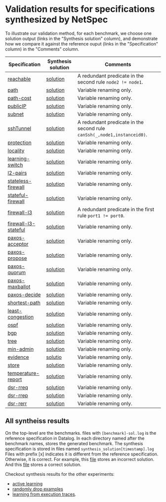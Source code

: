# Validation results for specifications synthesized by NetSpec

To illustrate our validation method, for each benchmark, 
we choose one solution output (links in the "Synthesis solution" column), 
and demonstrate how we compare
it against the reference ouput (links in the "Specification" column)
in the "Comments" column.

|Specification|Synthesis solution|Comments|
|-------------|---------|--------|
[reachable](../benchmarks/nib/reachable/reachable-sol.dl)|[solution](NIB/reachable/synthesis_solution%5B2022-06-20_15:41:57%5D.log)|A redundant predicate in the second rule ```node2 != node1```.|
|[path](../benchmarks/nib/path/path-sol.dl)|[solution](NIB/path/synthesis_solution%5B2022-06-20_15:44:18%5D.log)|Variable renaming only.|
|[path-cost](../benchmarks/nib/path/path-cost-sol.dl)|[solution](NIB/path-cost/synthesis_solution%5B2022-06-20_16:34:24%5D.log)|Variable renaming only.|
|[publicIP](../benchmarks/aws/publicIP/publicIP-sol.dl)|[solution](NIB/publicIP/[v]synthesis_solution[2022-01-12_11:26:31].log)|Variable renaming only.|
|[subnet](../benchmarks/aws/subnet/subnet-sol.dl)|[solution](NIB/subnet/[v]synthesis_solution[2022-01-12_11:27:25].log)|Variable renaming only.|
|[sshTunnel](../benchmarks/aws/sshTunnel/sshTunnel-sol.dl)|[solution](NIB/sshTunnel/[v]synthesis_solution[2022-01-13_18:50:25].log)|A redundant predicate in the second rule ```canSsh(_,node1,instanceid0)```.|
|[protection](../benchmarks/nod/protection/protection-sol.dl)|[solution](NIB/protection/[v]synthesis_solution[2022-01-12_11:31:07].log)|Variable renaming only.|
|[locality](../benchmarks/nod/locality/locality-sol.dl)|[solution](NIB/locality/[v]synthesis_solution[2022-01-12_11:32:03].log)|Variable renaming only.|
|[learning-switch](../benchmarks/forwarding/learning-switch/learning-switch-sol.dl)|[solution](SDN/learning-switch/synthesis_solution[2022-01-12_11:32:40].log)|Variable renaming only.|
|[l2-pairs](../benchmarks/forwarding/l2-pairs/l2-pairs-sol.dl)|[solution](active-learning/l2-pairs/drop_0_example_100000_samples_solution[2022-06-20_19:42:07].log)|Variable renaming only.|
|[stateless-firewall](../benchmarks/firewall/stateless-firewall/stateless-firewall-sol.dl)|[solution](SDN/stateless-firewall/synthesis_solution[2022-01-12_11:33:33].log)|Variable renaming only.|
|[stateful-firewall](../benchmarks/firewall/stateful-firewall/stateful-firewall-sol.dl)|[solution](active-learning/stateful-firewall/drop_0_example_100000_samples_solution[2022-06-20_20:02:13].log)|Variable renaming only.|
|[firewall-l3](../benchmarks/firewall/l3-firewall/firewall-l3-sol.dl)|[solution](SDN/firewall-l3/[v]synthesis_solution[2022-01-12_11:34:11].log)|A redundant predicate in the first rule ```port1 != port0```.|
|[firewall-l3-stateful](../benchmarks/firewall/l3-stateful-firewall/firewall-l3-stateful-sol.dl)|[solution](active-learning/firewall-l3-stateful/drop_0_example_100000_samples_solution[2022-06-22_19:38:53].log)|Variable renaming only.|
|[paxos-acceptor](../benchmarks/consensus/paxos/paxos-acceptor/acceptor-sol.dl)|[solution](active-learning/acceptor/drop_0_example_100000_samples_solution[2022-06-21_09:11:26].log)|Variable renaming only.|
|[paxos-propose](../benchmarks/consensus/paxos/paxos-proposer/proposer-sol.dl)|[solution](active-learning/proposer/drop_0_example_100000_samples_solution[2022-06-21_08:52:06].log)|Variable renaming only.|
|[paxos-quorum](../benchmarks/consensus/paxos/paxos-quorum/quorum-sol.dl)|[solution](consensusbarrier/quorum/[v]synthesis_solution[2022-01-12_11:37:42].log)|Variable renaming only.|
|[paxos-maxballot](../benchmarks/consensus/paxos/paxos-maxballot/paxos-maxballot-sol.dl)|[solution](consensusagg/paxos-maxballot/[v]synthesis_solution[2022-01-12_11:43:40].log)|Variable renaming only.|
|[paxos-decide](../benchmarks/consensus/paxos/paxos-decide/paxos-decide-sol.dl)|[solution](consensus/paxos-decide/[v]synthesis_solution[2022-01-12_11:44:10].log)|Variable renaming only.|
|[shortest-path](../benchmarks/routing/shortest-path/shortest-path-sol.dl)|[solution](routing/shortest-path/[v]synthesis_solution[2022-01-13_10:09:04].log)|Variable renaming only.|
|[least-congestion](../benchmarks/routing/least-congestion/least-congestion-sol.dl)|[solution](routing/least-congestion/[v]synthesis_solution[2022-01-12_12:03:05].log)|Variable renaming only.|
|[ospf](../benchmarks/routing/ospf-synnet/ospf-sol.dl)|[solution](active-learning/ospf/drop_0_example_100000_samples_solution[2022-06-24_03:51:43].log)|Variable renaming only.|
|[bgp](../benchmarks/routing/bgp/bgp-sol.dl)|[solution](active-learning/bgp/drop_0_example_100000_samples_solution[2022-06-23_10:17:57].log)|Variable renaming only.|
|[tree](../benchmarks/routing/tree/tree-sol.dl)|[solution](active-learning/tree/drop_0_example_100000_samples_solution[2022-06-22_20:22:47].log)|Variable renaming only.|
|[min-admin](../benchmarks/routing/min-admin/min-admin-sol.dl)|[solution](active-learning/min-admin/drop_0_example_100000_samples_solution[2022-06-23_16:35:35].log)|Variable renaming only.|
|[evidence](../benchmarks/sensor/evidence/evidence-sol.dl)|[solutio](sensor/evidence/synthesis_solution[2022-01-12_12:04:31].log)|Variable renaming only.|
|[store](../benchmarks/sensor/store/store-sol.dl)|[solution](sensor/store/synthesis_solution[2022-01-12_12:04:34].log)|Variable renaming only.|
|[temperature-report](../benchmarks/sensor/temperature-report/temperature-report-sol.dl)|[solution](active-learning/temperature-report/drop_0_example_100000_samples_solution[2022-06-20_21:28:40].log)|Variable renaming only.|
|[dsr-rreq](../benchmarks/wireless/dsr/dsr-rreq/dsr-rreq-sol.dl)|[solution](routingProto/dsr-rreq/synthesis_solution[2022-01-12_12:04:48].log)|Variable renaming only.|
|[dsr-rrep](../benchmarks/wireless/dsr/dsr-rrep/dsr-rrep-sol.dl)|[solution](routingProto/dsr-rrep/synthesis_solution[2022-01-12_12:04:38].log)|Variable renaming only.|
|[dsr-rerr](../benchmarks/wireless/dsr/dsr-rerr/dsr-rerr-sol.dl)|[solution](routingProto/dsr-rerr/synthesis_solution[2022-01-12_12:05:16].log)|Variable renaming only.|


## All syntheiss results

On the top-level are the benchmarks.
files with ```[benchmark]-sol.log``` is the reference specification
in Datalog.
In each directory named after the benchmark names,
stores the generated benchmark.
The synthesis specification is stored in files named ```synthesis_solution[timestamp].log```
Files with prefix [x] indicates it is different from the reference
specification.
Otherwise, it is correct.
For example, this [file](random-drop/firewall-l3/%5Bx%5Ddrop_11_example_100000_samples_solution%5B2022-06-21_18:16:50%5D.log)
stores an incorrect solution.
And this [file](NIB/reachable/synthesis_solution[2022-06-20_15:41:57].log) stores a correct solution.

Checkout synthesis results for the other experiments: 
- [active learning](active-learning)
- [randomly drop examples](random-drop)
- [learning from execution traces](debloat).
